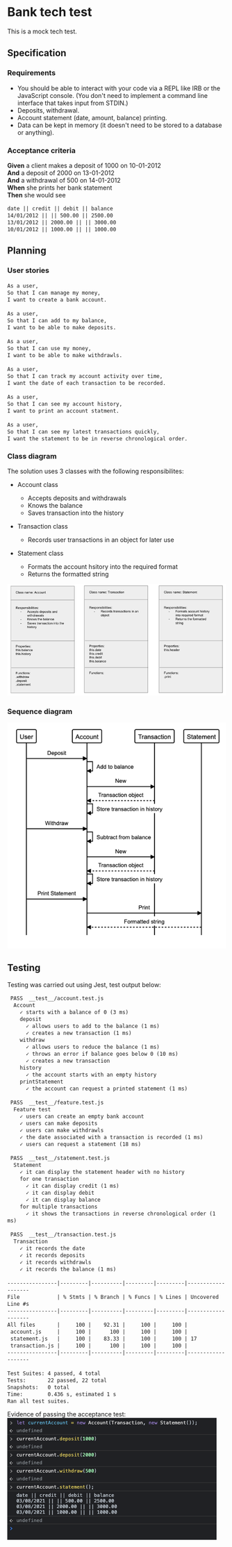 # Bank tech test

This is a mock tech test.

## Specification

### Requirements

* You should be able to interact with your code via a REPL like IRB or the JavaScript console.  (You don't need to implement a command line interface that takes input from STDIN.)
* Deposits, withdrawal.
* Account statement (date, amount, balance) printing.
* Data can be kept in memory (it doesn't need to be stored to a database or anything).

### Acceptance criteria

**Given** a client makes a deposit of 1000 on 10-01-2012  
**And** a deposit of 2000 on 13-01-2012  
**And** a withdrawal of 500 on 14-01-2012  
**When** she prints her bank statement  
**Then** she would see

```
date || credit || debit || balance
14/01/2012 || || 500.00 || 2500.00
13/01/2012 || 2000.00 || || 3000.00
10/01/2012 || 1000.00 || || 1000.00
```
## Planning

### User stories

```
As a user,
So that I can manage my money,
I want to create a bank account.

As a user,
So that I can add to my balance,
I want to be able to make deposits. 

As a user,
So that I can use my money,
I want to be able to make withdrawls.

As a user,
So that I can track my account activity over time,
I want the date of each transaction to be recorded.

As a user,
So that I can see my account history,
I want to print an account statment. 

As a user,
So that I can see my latest transactions quickly,
I want the statement to be in reverse chronological order.

```

### Class diagram

The solution uses 3 classes with the following responsibilites:
- Account class
  - Accepts deposits and withdrawals
  - Knows the balance
  - Saves transaction into the history

- Transaction class
  - Records user transactions in an object for later use

- Statement class
  - Formats the account hsitory into the required format
  - Returns the formatted string

![class_diagram](./img/classDiagram.png)

### Sequence diagram

![sequence_diagram](./img/sequenceDiagram.png)

## Testing

Testing was carried out using Jest, test output below:
```
 PASS  __test__/account.test.js
  Account
    ✓ starts with a balance of 0 (3 ms)
    deposit
      ✓ allows users to add to the balance (1 ms)
      ✓ creates a new transaction (1 ms)
    withdraw
      ✓ allows users to reduce the balance (1 ms)
      ✓ throws an error if balance goes below 0 (10 ms)
      ✓ creates a new transaction
    history
      ✓ the account starts with an empty history
    printStatement
      ✓ the account can request a printed statement (1 ms)

 PASS  __test__/feature.test.js
  Feature test
    ✓ users can create an empty bank account
    ✓ users can make deposits
    ✓ users can make withdrawls
    ✓ the date associated with a transaction is recorded (1 ms)
    ✓ users can request a statement (18 ms)

 PASS  __test__/statement.test.js
  Statement
    ✓ it can display the statement header with no history
    for one transaction
      ✓ it can display credit (1 ms)
      ✓ it can display debit
      ✓ it can display balance
    for multiple transactions
      ✓ it shows the transactions in reverse chronological order (1 ms)

 PASS  __test__/transaction.test.js
  Transaction
    ✓ it records the date
    ✓ it records deposits
    ✓ it records withdrawls
    ✓ it records the balance (1 ms)

----------------|---------|----------|---------|---------|-------------------
File            | % Stmts | % Branch | % Funcs | % Lines | Uncovered Line #s 
----------------|---------|----------|---------|---------|-------------------
All files       |     100 |    92.31 |     100 |     100 |                   
 account.js     |     100 |      100 |     100 |     100 |                   
 statement.js   |     100 |    83.33 |     100 |     100 | 17                
 transaction.js |     100 |      100 |     100 |     100 |                   
----------------|---------|----------|---------|---------|-------------------

Test Suites: 4 passed, 4 total
Tests:       22 passed, 22 total
Snapshots:   0 total
Time:        0.436 s, estimated 1 s
Ran all test suites.
```
Evidence of passing the acceptance test:
![here](./img/feature_test_pass.png)

